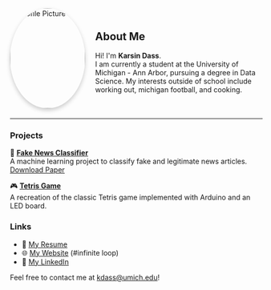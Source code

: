 <div style="display: flex; align-items: center; margin-bottom: 20px;">
  <img src="assets/profile.jpg" alt="Profile Picture" width="150" height="200" 
       style="border-radius: 50%; object-fit: cover; margin-right: 20px; box-shadow: 0 4px 8px rgba(0,0,0,0.2);">

  <div>
    <h2>About Me</h2>
    <p>
      Hi! I'm <strong>Karsin Dass</strong>.<br>
      I am currently a student at the University of Michigan - Ann Arbor, pursuing a degree in 
      Data Science.  My interests outside of school include working out, michigan football, and cooking.    
    </p>
  </div>
</div>

---

### Projects
📰 **[Fake News Classifier](https://github.com/karsind/FakeNewsClassfier)**  
A machine learning project to classify fake and legitimate news articles.
[Download Paper](assets/Final_Report_FNC.pdf)   

🎮 **[Tetris Game](https://github.com/karsind/tetris)**  
A recreation of the classic Tetris game implemented with Arduino and an LED board.  


### Links
- 📄 [My Resume](assets/Karsin-Dass-Resume.pdf)  
- 🌐 [My Website](https://karsind.github.io/website/) (#infinite loop)
- 💼 [My LinkedIn](https://www.linkedin.com/in/karsin-dass/)

Feel free to contact me at kdass@umich.edu!
